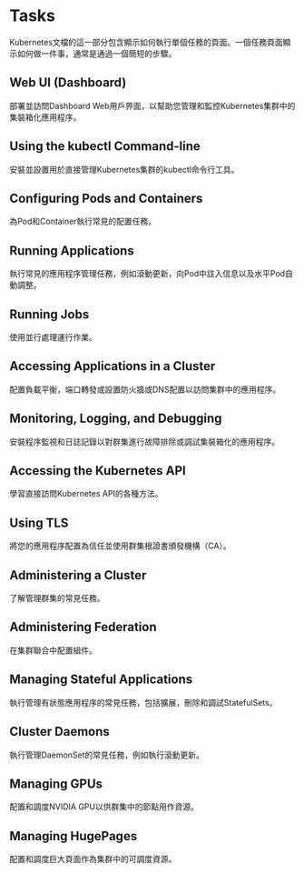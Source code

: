 # Tasks

Kubernetes文檔的這一部分包含顯示如何執行單個任務的頁面。一個任務頁面顯示如何做一件事，通常是通過一個簡短的步驟。

## Web UI (Dashboard)

部署並訪問Dashboard Web用戶界面，以幫助您管理和監控Kubernetes集群中的集裝箱化應用程序。

## Using the kubectl Command-line

安裝並設置用於直接管理Kubernetes集群的kubectl命令行工具。

## Configuring Pods and Containers

為Pod和Container執行常見的配置任務。


## Running Applications

執行常見的應用程序管理任務，例如滾動更新，向Pod中註入信息以及水平Pod自動調整。

## Running Jobs

使用並行處理運行作業。

## Accessing Applications in a Cluster

配置負載平衡，端口轉發或設置防火牆或DNS配置以訪問集群中的應用程序。

## Monitoring, Logging, and Debugging

安裝程序監視和日誌記錄以對群集進行故障排除或調試集裝箱化的應用程序。

## Accessing the Kubernetes API

學習直接訪問Kubernetes API的各種方法。

## Using TLS

將您的應用程序配置為信任並使用群集根證書頒發機構（CA）。

## Administering a Cluster

了解管理群集的常見任務。

## Administering Federation

在集群聯合中配置組件。

## Managing Stateful Applications

執行管理有狀態應用程序的常見任務，包括擴展，刪除和調試StatefulSets。

## Cluster Daemons

執行管理DaemonSet的常見任務，例如執行滾動更新。

## Managing GPUs

配置和調度NVIDIA GPU以供群集中的節點用作資源。

## Managing HugePages

配置和調度巨大頁面作為集群中的可調度資源。
